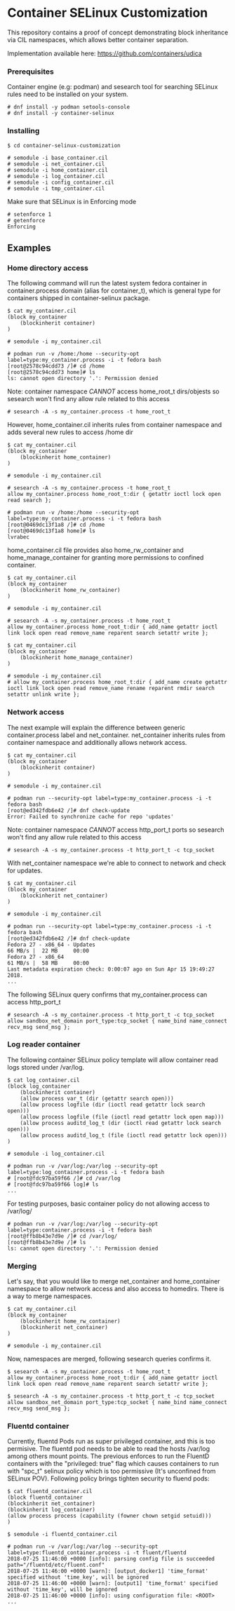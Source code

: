 # Container SELinux Customization

This repository contains a proof of concept demonstrating block inheritance via CIL namespaces, which allows better container separation.

Implementation available here: https://github.com/containers/udica

### Prerequisites

Container engine (e.g: podman) and sesearch tool for searching SELinux rules need to be installed on your system.

    # dnf install -y podman setools-console
    # dnf install -y container-selinux

### Installing

    $ cd container-selinux-customization

    # semodule -i base_container.cil
    # semodule -i net_container.cil
    # semodule -i home_container.cil
    # semodule -i log_container.cil
    # semodule -i config_container.cil
    # semodule -i tmp_container.cil

Make sure that SELinux is in Enforcing mode

    # setenforce 1
    # getenforce
    Enforcing

## Examples

### Home directory access

The following command will run the latest system fedora container in container.process domain (alias for container_t), which is general type for containers shipped in container-selinux package.

    $ cat my_container.cil
    (block my_container
	    (blockinherit container)
    )

    # semodule -i my_container.cil

    # podman run -v /home:/home --security-opt label=type:my_container.process -i -t fedora bash
    [root@2578c94cdd73 /]# cd /home
    [root@2578c94cdd73 home]# ls
    ls: cannot open directory '.': Permission denied


Note: container namespace *CANNOT* access home_root_t dirs/objests so sesearch won't find any allow rule related to this access

    # sesearch -A -s my_container.process -t home_root_t

However, home_container.cil inherits rules from container namespace and adds several new rules to access /home dir

    $ cat my_container.cil
    (block my_container
	    (blockinherit home_container)
    )

    # semodule -i my_container.cil

    # sesearch -A -s my_container.process -t home_root_t
    allow my_container.process home_root_t:dir { getattr ioctl lock open read search };

    # podman run -v /home:/home --security-opt label=type:my_container.process -i -t fedora bash
    [root@0469dc13f1a8 /]# cd /home
    [root@0469dc13f1a8 home]# ls
    lvrabec

home_container.cil file provides also home_rw_container and home_manage_container for granting more permissions to confined container.

    $ cat my_container.cil
    (block my_container
	    (blockinherit home_rw_container)
    )

    # semodule -i my_container.cil

    # sesearch -A -s my_container.process -t home_root_t
    allow my_container.process home_root_t:dir { add_name getattr ioctl link lock open read remove_name reparent search setattr write };

    $ cat my_container.cil
    (block my_container
	    (blockinherit home_manage_container)
    )

    # semodule -i my_container.cil
    # allow my_container.process home_root_t:dir { add_name create getattr ioctl link lock open read remove_name rename reparent rmdir search setattr unlink write };

### Network access

The next example will explain the difference between generic container.process label and net_container. net_container inherits rules from container namespace and additionally allows network access.

    $ cat my_container.cil
    (block my_container
	    (blockinherit container)
    )

    # semodule -i my_container.cil

    # podman run --security-opt label=type:my_container.process -i -t fedora bash
    [root@ed342fdb6e42 /]# dnf check-update
    Error: Failed to synchronize cache for repo 'updates'

Note: container namespace *CANNOT* access http_port_t ports so sesearch won't find any allow rule related to this access

    # sesearch -A -s my_container.process -t http_port_t -c tcp_socket

With net_container namespace we're able to connect to network and check for updates.

    $ cat my_container.cil
    (block my_container
	    (blockinherit net_container)
    )

    # semodule -i my_container.cil

    # podman run --security-opt label=type:my_container.process -i -t fedora bash
    [root@ed342fdb6e42 /]# dnf check-update
    Fedora 27 - x86_64 - Updates                                              66 MB/s |  22 MB     00:00
    Fedora 27 - x86_64                                                        61 MB/s |  58 MB     00:00
    Last metadata expiration check: 0:00:07 ago on Sun Apr 15 19:49:27 2018.
    ...


The following SELinux query confirms that my_container.process can access http_port_t

    # sesearch -A -s my_container.process -t http_port_t -c tcp_socket
    allow sandbox_net_domain port_type:tcp_socket { name_bind name_connect recv_msg send_msg };

### Log reader container

The following container SELinux policy template will allow container read logs stored under /var/log.

    $ cat log_container.cil
    (block log_container
        (blockinherit container)
        (allow process var_t (dir (getattr search open)))
        (allow process logfile (dir (ioctl read getattr lock search open)))
        (allow process logfile (file (ioctl read getattr lock open map)))
        (allow process auditd_log_t (dir (ioctl read getattr lock search open)))
        (allow process auditd_log_t (file (ioctl read getattr lock open)))
    )

    # semodule -i log_container.cil

    # podman run -v /var/log:/var/log --security-opt label=type:log_container.process -i -t fedora bash
    # [root@fdc97ba59f66 /]# cd /var/log
    # [root@fdc97ba59f66 log]# ls
    ...

For testing purposes, basic container policy do not allowing access to /var/log/

    # podman run -v /var/log:/var/log --security-opt label=type:container.process -i -t fedora bash
    [root@ffb8b43e7d9e /]# cd /var/log/
    [root@ffb8b43e7d9e /]# ls
    ls: cannot open directory '.': Permission denied

### Merging 

Let's say, that you would like to merge net_container and home_container namespace to allow network access and also access to homedirs.
There is a way to merge namespaces.

    $ cat my_container.cil
    (block my_container
	    (blockinherit home_rw_container)
	    (blockinherit net_container)
    )

    # semodule -i my_container.cil

Now, namespaces are merged, following sesearch queries confirms it.

    $ sesearch -A -s my_container.process -t home_root_t 
    allow my_container.process home_root_t:dir { add_name getattr ioctl link lock open read remove_name reparent search setattr write };

    $ sesearch -A -s my_container.process -t http_port_t -c tcp_socket 
    allow sandbox_net_domain port_type:tcp_socket { name_bind name_connect recv_msg send_msg };

### Fluentd container

Currently, fluentd Pods run as super privileged container, and this is too permisive.  The fluentd pod needs to be able to read the hosts /var/log among others mount points. The previous enforces to run the FluentD containers with the "privileged: true" flag which causes containers to run with "spc_t" selinux policy which is too permissive (It's unconfined from SELinux POV). Following policy brings tighten security to fluend pods:

    $ cat fluentd_container.cil
    (block fluentd_container
    (blockinherit net_container)
    (blockinherit log_container)
    (allow process process (capability (fowner chown setgid setuid)))
    )

    $ semodule -i fluentd_container.cil

    # podman run -v /var/log:/var/log --security-opt label=type:fluentd_container.process -i -t fluent/fluentd
    2018-07-25 11:46:00 +0000 [info]: parsing config file is succeeded path="/fluentd/etc/fluent.conf"
    2018-07-25 11:46:00 +0000 [warn]: [output_docker1] 'time_format' specified without 'time_key', will be ignored
    2018-07-25 11:46:00 +0000 [warn]: [output1] 'time_format' specified without 'time_key', will be ignored
    2018-07-25 11:46:00 +0000 [info]: using configuration file: <ROOT>
    ...
